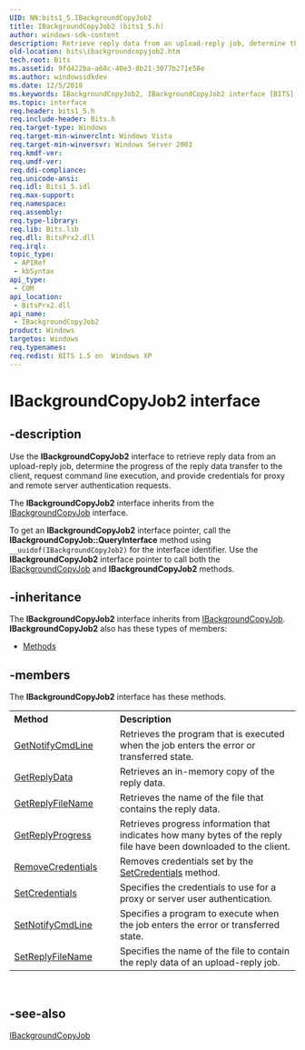 ```yaml
---
UID: NN:bits1_5.IBackgroundCopyJob2
title: IBackgroundCopyJob2 (bits1_5.h)
author: windows-sdk-content
description: Retrieve reply data from an upload-reply job, determine the progress of the reply data transfer to the client, request command line execution, and provide credentials for proxy and remote server authentication requests.
old-location: bits\ibackgroundcopyjob2.htm
tech.root: Bits
ms.assetid: 9fd422ba-a68c-40e3-8b21-3077b271e58e
ms.author: windowssdkdev
ms.date: 12/5/2018
ms.keywords: IBackgroundCopyJob2, IBackgroundCopyJob2 interface [BITS], IBackgroundCopyJob2 interface [BITS],described, _drz_ibackgroundcopyjob2, bits.ibackgroundcopyjob2, bits1_5/IBackgroundCopyJob2
ms.topic: interface
req.header: bits1_5.h
req.include-header: Bits.h
req.target-type: Windows
req.target-min-winverclnt: Windows Vista
req.target-min-winversvr: Windows Server 2003
req.kmdf-ver: 
req.umdf-ver: 
req.ddi-compliance: 
req.unicode-ansi: 
req.idl: Bits1_5.idl
req.max-support: 
req.namespace: 
req.assembly: 
req.type-library: 
req.lib: Bits.lib
req.dll: BitsPrx2.dll
req.irql: 
topic_type:
 - APIRef
 - kbSyntax
api_type:
 - COM
api_location:
 - BitsPrx2.dll
api_name:
 - IBackgroundCopyJob2
product: Windows
targetos: Windows
req.typenames: 
req.redist: BITS 1.5 on  Windows XP
---
```


# IBackgroundCopyJob2 interface


## -description


Use the 
<b>IBackgroundCopyJob2</b> interface to retrieve reply data from an upload-reply job, determine the progress of the reply data transfer to the client, request command line execution, and provide credentials for proxy and remote server authentication requests.

The 
<b>IBackgroundCopyJob2</b> interface inherits from the 
<a href="https://msdn.microsoft.com/91dd1ae1-1740-4d95-a476-fc18aead1dc2">IBackgroundCopyJob</a> interface. 

To get an 
<b>IBackgroundCopyJob2</b> interface pointer, call the <b>IBackgroundCopyJob::QueryInterface</b> method using <code>__uuidof(IBackgroundCopyJob2)</code> for the interface identifier. Use the 
<b>IBackgroundCopyJob2</b> interface pointer to call both the 
<a href="https://msdn.microsoft.com/91dd1ae1-1740-4d95-a476-fc18aead1dc2">IBackgroundCopyJob</a> and 
<b>IBackgroundCopyJob2</b> methods.


## -inheritance

The <b xmlns:loc="http://microsoft.com/wdcml/l10n">IBackgroundCopyJob2</b> interface inherits from <a href="https://msdn.microsoft.com/91dd1ae1-1740-4d95-a476-fc18aead1dc2">IBackgroundCopyJob</a>. <b>IBackgroundCopyJob2</b> also has these types of members:
<ul>
<li><a href="https://docs.microsoft.com/">Methods</a></li>
</ul>

## -members

The <b>IBackgroundCopyJob2</b> interface has these methods.
<table class="members" id="memberListMethods">
<tr>
<th align="left" width="37%">Method</th>
<th align="left" width="63%">Description</th>
</tr>
<tr data="declared;">
<td align="left" width="37%">
<a href="https://msdn.microsoft.com/62978315-e893-4617-8e6d-63bab8204913">GetNotifyCmdLine</a>
</td>
<td align="left" width="63%">
Retrieves the program that is executed when the job enters the error or transferred state.

</td>
</tr>
<tr data="declared;">
<td align="left" width="37%">
<a href="https://msdn.microsoft.com/f29df35f-48c2-4837-9809-46bd04f08bfb">GetReplyData</a>
</td>
<td align="left" width="63%">
Retrieves an in-memory copy of the reply data.

</td>
</tr>
<tr data="declared;">
<td align="left" width="37%">
<a href="https://msdn.microsoft.com/57f9245c-c1ae-4027-8e84-4926fa4861c3">GetReplyFileName</a>
</td>
<td align="left" width="63%">
Retrieves the name of the file that contains the reply data.

</td>
</tr>
<tr data="declared;">
<td align="left" width="37%">
<a href="https://msdn.microsoft.com/76509b1a-fdfb-4236-8554-f63282bfc1b6">GetReplyProgress</a>
</td>
<td align="left" width="63%">
Retrieves progress information that indicates how many bytes of the reply file have been downloaded to the client.

</td>
</tr>
<tr data="declared;">
<td align="left" width="37%">
<a href="https://msdn.microsoft.com/dbc6a05d-9e1f-4cc9-b28b-0874aafdfd7c">RemoveCredentials</a>
</td>
<td align="left" width="63%">
Removes credentials set by the 
<a href="https://msdn.microsoft.com/adaffc21-7df1-48ca-8e05-bdb09663a49b">SetCredentials</a> method.

</td>
</tr>
<tr data="declared;">
<td align="left" width="37%">
<a href="https://msdn.microsoft.com/adaffc21-7df1-48ca-8e05-bdb09663a49b">SetCredentials</a>
</td>
<td align="left" width="63%">
Specifies the credentials to use for a proxy or server user authentication.

</td>
</tr>
<tr data="declared;">
<td align="left" width="37%">
<a href="https://msdn.microsoft.com/61b99d01-ca0f-4a89-b7ca-77d23c21a9ad">SetNotifyCmdLine</a>
</td>
<td align="left" width="63%">
Specifies a program to execute when the job enters the error or transferred state.

</td>
</tr>
<tr data="declared;">
<td align="left" width="37%">
<a href="https://msdn.microsoft.com/9f8591a3-ecc2-497a-ac12-67e5862efde4">SetReplyFileName</a>
</td>
<td align="left" width="63%">
Specifies the name of the file to contain the reply data of an upload-reply job.

</td>
</tr>
</table> 


## -see-also




<a href="https://msdn.microsoft.com/91dd1ae1-1740-4d95-a476-fc18aead1dc2">IBackgroundCopyJob</a>
 

 

